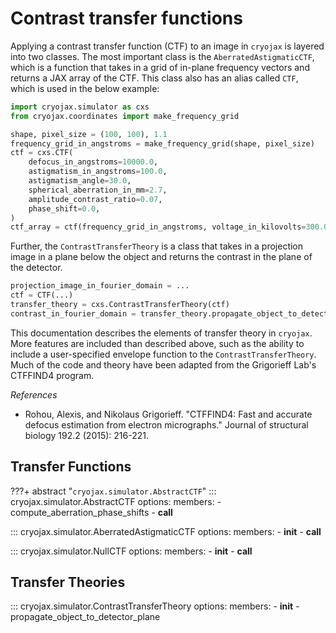 # Contrast transfer functions

Applying a contrast transfer function (CTF) to an image in `cryojax` is layered into two classes. The most important class is the `AberratedAstigmaticCTF`, which is a function that takes in a grid of in-plane frequency vectors and returns a JAX array of the CTF. This class also has an alias called `CTF`, which is used in the below example:

```python
import cryojax.simulator as cxs
from cryojax.coordinates import make_frequency_grid

shape, pixel_size = (100, 100), 1.1
frequency_grid_in_angstroms = make_frequency_grid(shape, pixel_size)
ctf = cxs.CTF(
    defocus_in_angstroms=10000.0,
    astigmatism_in_angstroms=100.0,
    astigmatism_angle=30.0,
    spherical_aberration_in_mm=2.7,
    amplitude_contrast_ratio=0.07,
    phase_shift=0.0,
)
ctf_array = ctf(frequency_grid_in_angstroms, voltage_in_kilovolts=300.0)
```

Further, the `ContrastTransferTheory` is a class that takes in a projection image in a plane below the object and returns the contrast in the plane of the detector.

```python
projection_image_in_fourier_domain = ...
ctf = CTF(...)
transfer_theory = cxs.ContrastTransferTheory(ctf)
contrast_in_fourier_domain = transfer_theory.propagate_object_to_detector_plane(projection_image_in_fourier_domain)
```

This documentation describes the elements of transfer theory in `cryojax`. More features are included than described above, such as the ability to include a user-specified envelope function to the `ContrastTransferTheory`. Much of the code and theory have been adapted from the Grigorieff Lab's CTFFIND4 program.

*References*

- Rohou, Alexis, and Nikolaus Grigorieff. "CTFFIND4: Fast and accurate defocus estimation from electron micrographs." Journal of structural biology 192.2 (2015): 216-221.

## Transfer Functions

???+ abstract "`cryojax.simulator.AbstractCTF`"
    ::: cryojax.simulator.AbstractCTF
        options:
            members:
                - compute_aberration_phase_shifts
                - __call__

::: cryojax.simulator.AberratedAstigmaticCTF
        options:
            members:
                - __init__
                - __call__

::: cryojax.simulator.NullCTF
        options:
            members:
                - __init__
                - __call__

## Transfer Theories

::: cryojax.simulator.ContrastTransferTheory
        options:
            members:
                - __init__
                - propagate_object_to_detector_plane
